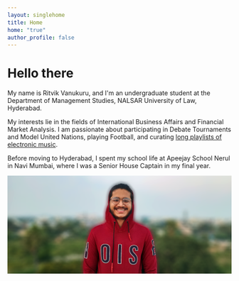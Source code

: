 ```yaml
---
layout: singlehome
title: Home
home: "true"
author_profile: false
---
```


# Hello there

My name is Ritvik Vanukuru, and I'm an undergraduate student at the Department of Management Studies, NALSAR University of Law, Hyderabad. 

My interests lie in the fields of International Business Affairs and Financial Market Analysis. 
I am passionate about participating in Debate Tournaments and Model United Nations, playing Football, and curating [long playlists of electronic music](https://open.spotify.com/playlist/5tMLqVys5SmPVCD5UOKYGS?si=i0JOIoXDR2ONPOikUvdzAA). 

Before moving to Hyderabad, I spent my school life at Apeejay School Nerul in Navi Mumbai, where I was a Senior House Captain in my final year.

![Here's an image of me wearing a red hoodie.](\assets\img\profile\rit-profile-wide.png)

